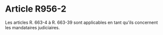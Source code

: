 # Article R956-2

Les articles R. 663-4 à R. 663-39 sont applicables en tant qu'ils concernent les mandataires judiciaires.